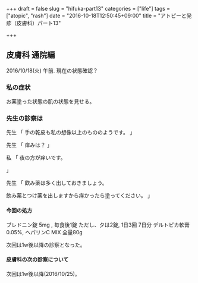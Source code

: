 +++
draft = false
slug = "hifuka-part13"
categories = ["life"]
tags = ["atopic", "rash"]
date = "2016-10-18T12:50:45+09:00"
title = "アトピーと発疹（皮膚科）パート13"

+++

## 皮膚科 通院編

2016/10/18(火) 午前.
現在の状態確認？

<!--more-->

### 私の症状

お薬塗った状態の肌の状態を見せる。

### 先生の診察は
先生
「
手の乾皮も私の想像以上のもののようです。
」

先生
「
痒みは？
」

私
「
夜の方が痒いです。

」

先生
「
飲み薬は多く出しておきましょう。

飲み薬とつけ薬を出しますから痒かったら塗ってください。
」


#### 今回の処方

ブレドニン錠 5mg , 毎食後1錠 ただし、夕は2錠, 1日3回 7日分
デルトピカ軟膏 0.05%, ヘパリンC MIX 全量80g

次回は1w後以降の診察となった。

#### 皮膚科の次の診察について

次回は1w後以降(2016/10/25)。
